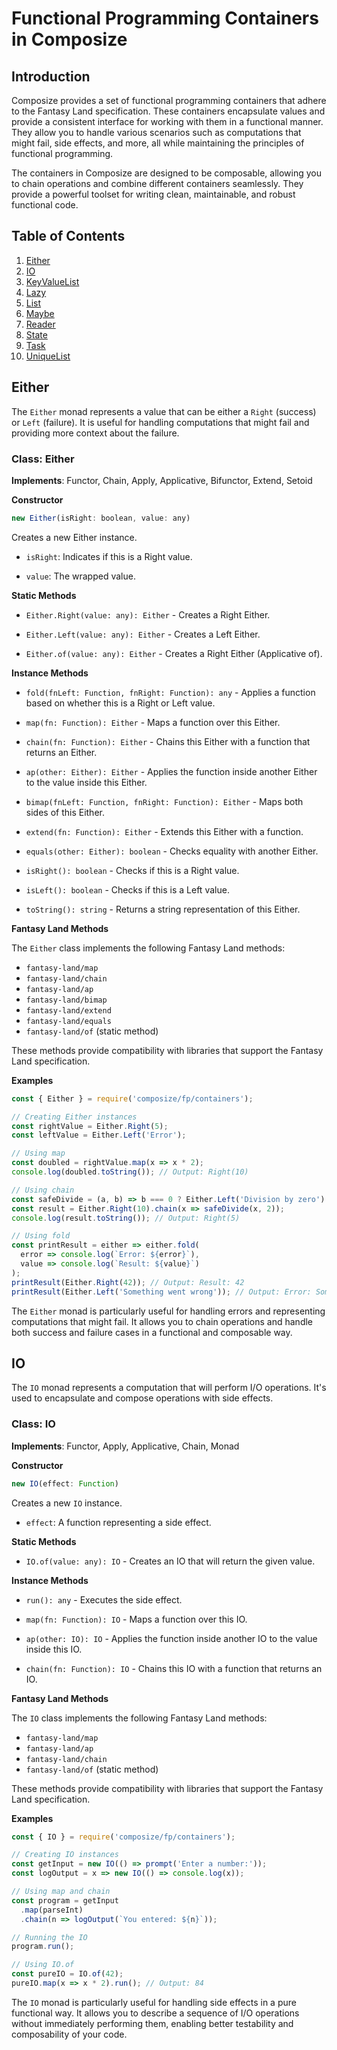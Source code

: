 # Functional Programming Containers in Composize

## Introduction

Composize provides a set of functional programming containers that adhere to the Fantasy Land specification. These containers encapsulate values and provide a consistent interface for working with them in a functional manner. They allow you to handle various scenarios such as computations that might fail, side effects, and more, all while maintaining the principles of functional programming.

The containers in Composize are designed to be composable, allowing you to chain operations and combine different containers seamlessly. They provide a powerful toolset for writing clean, maintainable, and robust functional code.

## Table of Contents

1. [Either](#either)
2. [IO](#io)
3. [KeyValueList](#keyvaluelist)
4. [Lazy](#lazy)
5. [List](#list)
6. [Maybe](#maybe)
7. [Reader](#reader)
8. [State](#state)
9. [Task](#task)
10. [UniqueList](#uniquelist)

## Either

The `Either` monad represents a value that can be either a `Right` (success) or `Left` (failure). It is useful for handling computations that might fail and providing more context about the failure.

### Class: Either

**Implements**: Functor, Chain, Apply, Applicative, Bifunctor, Extend, Setoid

**Constructor**

```js
new Either(isRight: boolean, value: any)
```

Creates a new Either instance.

- `isRight`: Indicates if this is a Right value.

- `value`: The wrapped value.

**Static Methods**

- `Either.Right(value: any): Either` - Creates a Right Either.

- `Either.Left(value: any): Either` - Creates a Left Either.

- `Either.of(value: any): Either` - Creates a Right Either (Applicative of).

**Instance Methods**

- `fold(fnLeft: Function, fnRight: Function): any` - Applies a function based on whether this is a Right or Left value.

- `map(fn: Function): Either` - Maps a function over this Either.

- `chain(fn: Function): Either` - Chains this Either with a function that returns an Either.

- `ap(other: Either): Either` - Applies the function inside another Either to the value inside this Either.

- `bimap(fnLeft: Function, fnRight: Function): Either` - Maps both sides of this Either.

- `extend(fn: Function): Either` - Extends this Either with a function.

- `equals(other: Either): boolean` - Checks equality with another Either.

- `isRight(): boolean` - Checks if this is a Right value.

- `isLeft(): boolean` - Checks if this is a Left value.

- `toString(): string` - Returns a string representation of this Either.

**Fantasy Land Methods**

The `Either` class implements the following Fantasy Land methods:

- `fantasy-land/map`
- `fantasy-land/chain`
- `fantasy-land/ap`
- `fantasy-land/bimap`
- `fantasy-land/extend`
- `fantasy-land/equals`
- `fantasy-land/of` (static method)

These methods provide compatibility with libraries that support the Fantasy Land specification.

**Examples**

```js
const { Either } = require('composize/fp/containers');

// Creating Either instances
const rightValue = Either.Right(5);
const leftValue = Either.Left('Error');

// Using map
const doubled = rightValue.map(x => x * 2);
console.log(doubled.toString()); // Output: Right(10)

// Using chain
const safeDivide = (a, b) => b === 0 ? Either.Left('Division by zero') : Either.Right(a / b);
const result = Either.Right(10).chain(x => safeDivide(x, 2));
console.log(result.toString()); // Output: Right(5)

// Using fold
const printResult = either => either.fold(
  error => console.log(`Error: ${error}`),
  value => console.log(`Result: ${value}`)
);
printResult(Either.Right(42)); // Output: Result: 42
printResult(Either.Left('Something went wrong')); // Output: Error: Something went wrong
```

The `Either` monad is particularly useful for handling errors and representing computations that might fail. It allows you to chain operations and handle both success and failure cases in a functional and composable way.

## IO

The `IO` monad represents a computation that will perform I/O operations. It's used to encapsulate and compose operations with side effects.

### Class: IO

**Implements**: Functor, Apply, Applicative, Chain, Monad

**Constructor**

```js
new IO(effect: Function)
```

Creates a new `IO` instance.

- `effect`: A function representing a side effect.

**Static Methods**

- `IO.of(value: any): IO` - Creates an IO that will return the given value.

**Instance Methods**

- `run(): any` - Executes the side effect.

- `map(fn: Function): IO` - Maps a function over this IO.

- `ap(other: IO): IO` - Applies the function inside another IO to the value inside this IO.

- `chain(fn: Function): IO` - Chains this IO with a function that returns an IO.

**Fantasy Land Methods**

The `IO` class implements the following Fantasy Land methods:

- `fantasy-land/map`
- `fantasy-land/ap`
- `fantasy-land/chain`
- `fantasy-land/of` (static method)

These methods provide compatibility with libraries that support the Fantasy Land specification.

**Examples**

```js
const { IO } = require('composize/fp/containers');

// Creating IO instances
const getInput = new IO(() => prompt('Enter a number:'));
const logOutput = x => new IO(() => console.log(x));

// Using map and chain
const program = getInput
  .map(parseInt)
  .chain(n => logOutput(`You entered: ${n}`));

// Running the IO
program.run();

// Using IO.of
const pureIO = IO.of(42);
pureIO.map(x => x * 2).run(); // Output: 84
```

The `IO` monad is particularly useful for handling side effects in a pure functional way. It allows you to describe a sequence of I/O operations without immediately performing them, enabling better testability and composability of your code.







































